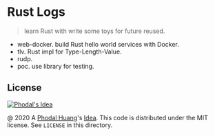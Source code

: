 # Rust Logs

> learn Rust with write some toys for future reused.



 - web-docker. build Rust hello world services with Docker.
 - tlv. Rust impl for Type-Length-Value.
 - rudp. 
 - poc. use library for testing.

License
---

[![Phodal's Idea](http://brand.phodal.com/shields/idea-small.svg)](http://ideas.phodal.com/)

@ 2020 A [Phodal Huang](https://www.phodal.com)'s [Idea](http://github.com/phodal/ideas).  This code is distributed under the MIT license. See `LICENSE` in this directory.

